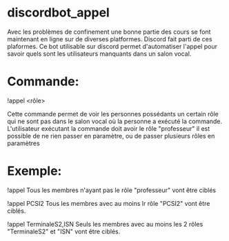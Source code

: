 # discordbot_appel
Avec les problèmes de confinement une bonne partie des cours se font maintenant en ligne sur de diverses platformes. Discord fait parti
de ces plaformes. Ce bot utilisable sur discord permet d'automatiser l'appel pour savoir quels sont les utilisateurs manquants dans un salon
vocal.
# Commande:
!appel <rôle>

Cette commande permet de voir les personnes possédants un certain rôle qui ne sont pas dans le salon vocal où la personne a exécuté la commande. L'utilisateur exécutant la commande doit avoir le rôle "professeur"
il est possible de ne rien passer en paramètre, ou de passer plusieurs rôles en paramètres

# Exemple:
!appel
Tous les membres n'ayant pas le rôle "professeur" vont être ciblés

!appel PCSI2
Tous les membres avec au moins lr rôle "PCSI2" vont être ciblés.

!appel TerminaleS2,ISN
Seuls les membres avec au moins les 2 rôles "TerminaleS2" et "ISN" vont être ciblés.
